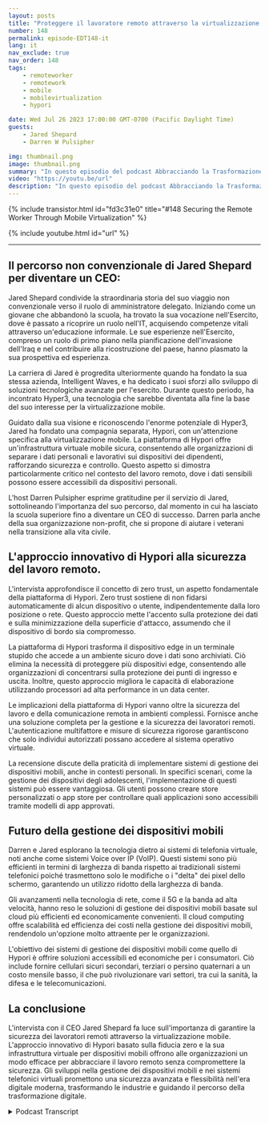 ```yaml
---
layout: posts
title: "Proteggere il lavoratore remoto attraverso la virtualizzazione mobile."
number: 148
permalink: episode-EDT148-it
lang: it
nav_exclude: true
nav_order: 148
tags:
    - remoteworker
    - remotework
    - mobile
    - mobilevirtualization
    - hypori

date: Wed Jul 26 2023 17:00:00 GMT-0700 (Pacific Daylight Time)
guests:
    - Jared Shepard
    - Darren W Pulsipher

img: thumbnail.png
image: thumbnail.png
summary: "In questo episodio del podcast Abbracciando la Trasformazione Digitale, l'host Darren Pulsipher intraprende una conversazione illuminante con il ospite speciale Jared Shepard, il CEO di Hypori. L'intervista si concentra sul tema crucial del sicurezza dei lavoratori remoti attraverso la virtualizzazione mobile. Il percorso unico di Jared Shepard, da una persona che ha abbandonato la scuola superiore a diventare un CEO, aggiunge una dimensione ispirante alla discussione."
video: "https://youtu.be/url"
description: "In questo episodio del podcast Abbracciando la Trasformazione Digitale, l'host Darren Pulsipher intraprende una conversazione illuminante con il ospite speciale Jared Shepard, il CEO di Hypori. L'intervista si concentra sul tema crucial del sicurezza dei lavoratori remoti attraverso la virtualizzazione mobile. Il percorso unico di Jared Shepard, da una persona che ha abbandonato la scuola superiore a diventare un CEO, aggiunge una dimensione ispirante alla discussione."
---
```


<div>
{% include transistor.html id="fd3c31e0" title="#148 Securing the Remote Worker Through Mobile Virtualization" %}

{% include youtube.html id="url" %}
</div>

---

## Il percorso non convenzionale di Jared Shepard per diventare un CEO:

Jared Shepard condivide la straordinaria storia del suo viaggio non convenzionale verso il ruolo di amministratore delegato. Iniziando come un giovane che abbandonò la scuola, ha trovato la sua vocazione nell'Esercito, dove è passato a ricoprire un ruolo nell'IT, acquisendo competenze vitali attraverso un'educazione informale. Le sue esperienze nell'Esercito, compreso un ruolo di primo piano nella pianificazione dell'invasione dell'Iraq e nel contribuire alla ricostruzione del paese, hanno plasmato la sua prospettiva ed esperienza.

La carriera di Jared è progredita ulteriormente quando ha fondato la sua stessa azienda, Intelligent Waves, e ha dedicato i suoi sforzi allo sviluppo di soluzioni tecnologiche avanzate per l'esercito. Durante questo periodo, ha incontrato Hyper3, una tecnologia che sarebbe diventata alla fine la base del suo interesse per la virtualizzazione mobile.

Guidato dalla sua visione e riconoscendo l'enorme potenziale di Hyper3, Jared ha fondato una compagnia separata, Hypori, con un'attenzione specifica alla virtualizzazione mobile. La piattaforma di Hypori offre un'infrastruttura virtuale mobile sicura, consentendo alle organizzazioni di separare i dati personali e lavorativi sui dispositivi dei dipendenti, rafforzando sicurezza e controllo. Questo aspetto si dimostra particolarmente critico nel contesto del lavoro remoto, dove i dati sensibili possono essere accessibili da dispositivi personali.

L'host Darren Pulsipher esprime gratitudine per il servizio di Jared, sottolineando l'importanza del suo percorso, dal momento in cui ha lasciato la scuola superiore fino a diventare un CEO di successo. Darren parla anche della sua organizzazione non-profit, che si propone di aiutare i veterani nella transizione alla vita civile.

## L'approccio innovativo di Hypori alla sicurezza del lavoro remoto.

L'intervista approfondisce il concetto di zero trust, un aspetto fondamentale della piattaforma di Hypori. Zero trust sostiene di non fidarsi automaticamente di alcun dispositivo o utente, indipendentemente dalla loro posizione o rete. Questo approccio mette l'accento sulla protezione dei dati e sulla minimizzazione della superficie d'attacco, assumendo che il dispositivo di bordo sia compromesso.

La piattaforma di Hypori trasforma il dispositivo edge in un terminale stupido che accede a un ambiente sicuro dove i dati sono archiviati. Ciò elimina la necessità di proteggere più dispositivi edge, consentendo alle organizzazioni di concentrarsi sulla protezione dei punti di ingresso e uscita. Inoltre, questo approccio migliora le capacità di elaborazione utilizzando processori ad alta performance in un data center.

Le implicazioni della piattaforma di Hypori vanno oltre la sicurezza del lavoro e della comunicazione remota in ambienti complessi. Fornisce anche una soluzione completa per la gestione e la sicurezza dei lavoratori remoti. L'autenticazione multifattore e misure di sicurezza rigorose garantiscono che solo individui autorizzati possano accedere al sistema operativo virtuale.

La recensione discute della praticità di implementare sistemi di gestione dei dispositivi mobili, anche in contesti personali. In specifici scenari, come la gestione dei dispositivi degli adolescenti, l'implementazione di questi sistemi può essere vantaggiosa. Gli utenti possono creare store personalizzati o app store per controllare quali applicazioni sono accessibili tramite modelli di app approvati.

## Futuro della gestione dei dispositivi mobili

Darren e Jared esplorano la tecnologia dietro ai sistemi di telefonia virtuale, noti anche come sistemi Voice over IP (VoIP). Questi sistemi sono più efficienti in termini di larghezza di banda rispetto ai tradizionali sistemi telefonici poiché trasmettono solo le modifiche o i "delta" dei pixel dello schermo, garantendo un utilizzo ridotto della larghezza di banda.

Gli avanzamenti nella tecnologia di rete, come il 5G e la banda ad alta velocità, hanno reso le soluzioni di gestione dei dispositivi mobili basate sul cloud più efficienti ed economicamente convenienti. Il cloud computing offre scalabilità ed efficienza dei costi nella gestione dei dispositivi mobili, rendendolo un'opzione molto attraente per le organizzazioni.

L'obiettivo dei sistemi di gestione dei dispositivi mobili come quello di Hypori è offrire soluzioni accessibili ed economiche per i consumatori. Ciò include fornire cellulari sicuri secondari, terziari o persino quaternari a un costo mensile basso, il che può rivoluzionare vari settori, tra cui la sanità, la difesa e le telecomunicazioni.

## La conclusione

L'intervista con il CEO Jared Shepard fa luce sull'importanza di garantire la sicurezza dei lavoratori remoti attraverso la virtualizzazione mobile. L'approccio innovativo di Hypori basato sulla fiducia zero e la sua infrastruttura virtuale per dispositivi mobili offrono alle organizzazioni un modo efficace per abbracciare il lavoro remoto senza compromettere la sicurezza. Gli sviluppi nella gestione dei dispositivi mobili e nei sistemi telefonici virtuali promettono una sicurezza avanzata e flessibilità nell'era digitale moderna, trasformando le industrie e guidando il percorso della trasformazione digitale.



<details>
<summary> Podcast Transcript </summary>

<p></p>

</details>
